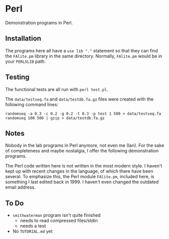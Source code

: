 Perl
====

Demonstration programs in Perl.

## Installation ##

The programs here all have a `use lib "."` statement so that they can find the
`FAlite.pm` library in the same directory. Normally, `FAlite.pm` would be in
your `PERL5LIB` path.

## Testing ##

The functional tests are all run with `perl test.pl`.

The `data/testseq.fa` and `data/testdb.fa.gz` files were created with the
following command lines:

```
randomseq -a 0.3 -c 0.2 -g 0.2 -t 0.3 -p test 1 500 > data/testseq.fa
randomseq 100 500 | gzip > data/testdb.fa.gz
```

## Notes ##

Nobody in the lab programs in Perl anymore, not even me (Ian). For the sake of
completeness and maybe nostalgia, I offer the following demonstration programs.

The Perl code written here is not written in the most modern style. I haven't
kept up with recent changes in the language, of which there have been several.
To emphasize this, the Perl module `FAlite.pm`, included here, is something I
last edited back in 1999. I haven't even changed the outdated email address.

## To Do ##

+ `smithwaterman` program isn't quite finished
	+ needs to read compressed files/stdin
	+ needs a test
+ No `TUTORIAL.md` yet
